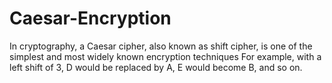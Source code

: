 # Caesar-Encryption
In cryptography, a Caesar cipher, also known as shift cipher, is one of the simplest and most widely known encryption techniques
For example, with a left shift of 3, D would be replaced by A, E would become B, and so on.